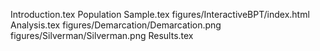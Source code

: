 Introduction.tex
Population Sample.tex
figures/InteractiveBPT/index.html
Analysis.tex
figures/Demarcation/Demarcation.png
figures/Silverman/Silverman.png
Results.tex
